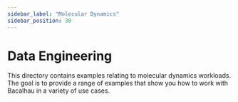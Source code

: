 ```yaml
---
sidebar_label: "Molecular Dynamics"
sidebar_position: 30
---
```

# Data Engineering

This directory contains examples relating to molecular dynamics workloads.
The goal is to provide a range of examples that show you how to work with Bacalhau in a variety of use cases.

